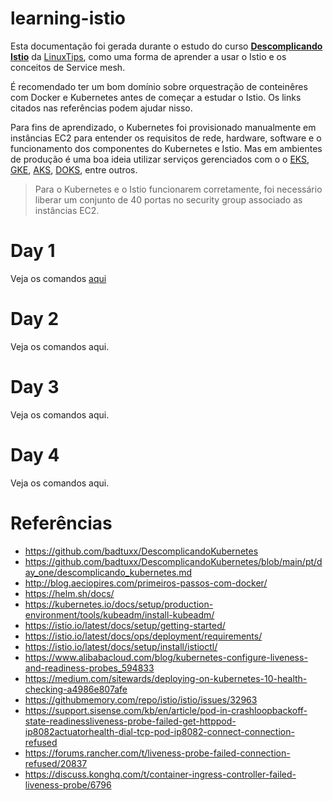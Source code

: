 # learning-istio

Esta documentação foi gerada durante o estudo do curso **[Descomplicando Istio](https://www.linuxtips.io/products/descomplicando-o-istio)** da [LinuxTips](https://www.linuxtips.io), como uma forma de aprender a usar o Istio e os conceitos de Service mesh.

É recomendado ter um bom domínio sobre orquestração de conteinêres com Docker e Kubernetes antes de começar a estudar o Istio. Os links citados nas referências podem ajudar nisso.

Para fins de aprendizado, o Kubernetes foi provisionado manualmente em instâncias EC2 para entender os requisitos de rede, hardware, software e o funcionamento dos componentes do Kubernetes e Istio. Mas em ambientes de produção é uma boa ideia utilizar serviços gerenciados com o o [EKS](https://aws.amazon.com/eks), [GKE](https://cloud.google.com/kubernetes-engine), [AKS](https://azure.microsoft.com/en-us/free/kubernetes-service), [DOKS](https://www.digitalocean.com/products/kubernetes/), entre outros.

> Para o Kubernetes e o Istio funcionarem corretamente, foi necessário liberar um conjunto de 40 portas no security group associado as instâncias EC2.

# Day 1

Veja os comandos [aqui](day1.md)

# Day 2

Veja os comandos aqui.

# Day 3

Veja os comandos aqui.

# Day 4

Veja os comandos aqui.

# Referências

* https://github.com/badtuxx/DescomplicandoKubernetes
* https://github.com/badtuxx/DescomplicandoKubernetes/blob/main/pt/day_one/descomplicando_kubernetes.md
* http://blog.aeciopires.com/primeiros-passos-com-docker/
* https://helm.sh/docs/
* https://kubernetes.io/docs/setup/production-environment/tools/kubeadm/install-kubeadm/
* https://istio.io/latest/docs/setup/getting-started/
* https://istio.io/latest/docs/ops/deployment/requirements/
* https://istio.io/latest/docs/setup/install/istioctl/
* https://www.alibabacloud.com/blog/kubernetes-configure-liveness-and-readiness-probes_594833 
* https://medium.com/sitewards/deploying-on-kubernetes-10-health-checking-a4986e807afe 
* https://githubmemory.com/repo/istio/istio/issues/32963 
* https://support.sisense.com/kb/en/article/pod-in-crashloopbackoff-state-readinessliveness-probe-failed-get-httppod-ip8082actuatorhealth-dial-tcp-pod-ip8082-connect-connection-refused 
* https://forums.rancher.com/t/liveness-probe-failed-connection-refused/20837 
* https://discuss.konghq.com/t/container-ingress-controller-failed-liveness-probe/6796  
